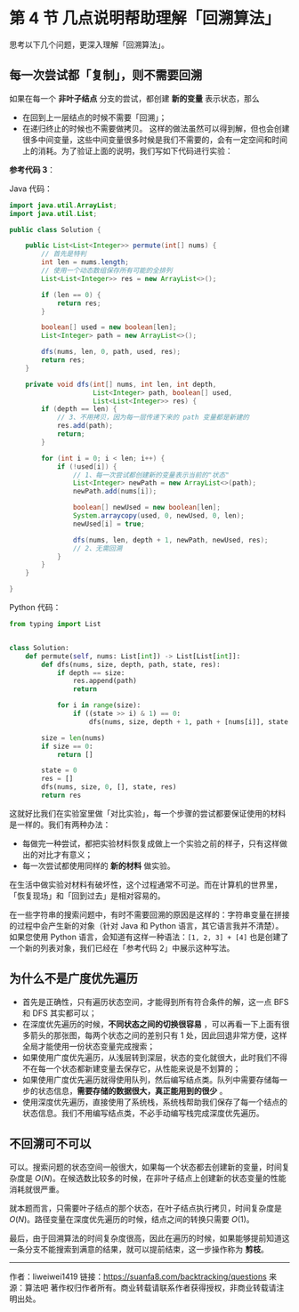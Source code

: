 # 第 4 节 几点说明帮助理解「回溯算法」

思考以下几个问题，更深入理解「回溯算法」。

## 每一次尝试都「复制」，则不需要回溯

如果在每一个 **非叶子结点** 分支的尝试，都创建 **新的变量** 表示状态，那么

- 在回到上一层结点的时候不需要「回溯」；
- 在递归终止的时候也不需要做拷贝。
  这样的做法虽然可以得到解，但也会创建很多中间变量，这些中间变量很多时候是我们不需要的，会有一定空间和时间上的消耗。为了验证上面的说明，我们写如下代码进行实验：

**参考代码 3**：

Java 代码：
```java
import java.util.ArrayList;
import java.util.List;

public class Solution {

    public List<List<Integer>> permute(int[] nums) {
        // 首先是特判
        int len = nums.length;
        // 使用一个动态数组保存所有可能的全排列
        List<List<Integer>> res = new ArrayList<>();

        if (len == 0) {
            return res;
        }

        boolean[] used = new boolean[len];
        List<Integer> path = new ArrayList<>();

        dfs(nums, len, 0, path, used, res);
        return res;
    }

    private void dfs(int[] nums, int len, int depth,
                     List<Integer> path, boolean[] used,
                     List<List<Integer>> res) {
        if (depth == len) {
            // 3、不用拷贝，因为每一层传递下来的 path 变量都是新建的
            res.add(path);
            return;
        }

        for (int i = 0; i < len; i++) {
            if (!used[i]) {
                // 1、每一次尝试都创建新的变量表示当前的"状态"
                List<Integer> newPath = new ArrayList<>(path);
                newPath.add(nums[i]);

                boolean[] newUsed = new boolean[len];
                System.arraycopy(used, 0, newUsed, 0, len);
                newUsed[i] = true;

                dfs(nums, len, depth + 1, newPath, newUsed, res);
                // 2、无需回溯
            }
        }
    }

}

````
Python 代码：

```python
from typing import List


class Solution:
    def permute(self, nums: List[int]) -> List[List[int]]:
        def dfs(nums, size, depth, path, state, res):
            if depth == size:
                res.append(path)
                return

            for i in range(size):
                if ((state >> i) & 1) == 0:
                    dfs(nums, size, depth + 1, path + [nums[i]], state ^ (1 << i), res)

        size = len(nums)
        if size == 0:
            return []

        state = 0
        res = []
        dfs(nums, size, 0, [], state, res)
        return res
````

这就好比我们在实验室里做「对比实验」，每一个步骤的尝试都要保证使用的材料是一样的。我们有两种办法：

- 每做完一种尝试，都把实验材料恢复成做上一个实验之前的样子，只有这样做出的对比才有意义；
- 每一次尝试都使用同样的 **新的材料** 做实验。

在生活中做实验对材料有破坏性，这个过程通常不可逆。而在计算机的世界里，「恢复现场」和「回到过去」是相对容易的。

在一些字符串的搜索问题中，有时不需要回溯的原因是这样的：字符串变量在拼接的过程中会产生新的对象（针对 Java 和 Python 语言，其它语言我并不清楚）。如果您使用 Python 语言，会知道有这样一种语法：`[1, 2, 3] + [4]` 也是创建了一个新的列表对象，我们已经在「参考代码 2」中展示这种写法。

## 为什么不是广度优先遍历

- 首先是正确性，只有遍历状态空间，才能得到所有符合条件的解，这一点 BFS 和 DFS 其实都可以；
- 在深度优先遍历的时候，**不同状态之间的切换很容易** ，可以再看一下上面有很多箭头的那张图，每两个状态之间的差别只有 $1$ 处，因此回退非常方便，这样全局才能使用一份状态变量完成搜索；
- 如果使用广度优先遍历，从浅层转到深层，状态的变化就很大，此时我们不得不在每一个状态都新建变量去保存它，从性能来说是不划算的；
- 如果使用广度优先遍历就得使用队列，然后编写结点类。队列中需要存储每一步的状态信息，**需要存储的数据很大，真正能用到的很少** 。
- 使用深度优先遍历，直接使用了系统栈，系统栈帮助我们保存了每一个结点的状态信息。我们不用编写结点类，不必手动编写栈完成深度优先遍历。

## 不回溯可不可以

可以。搜索问题的状态空间一般很大，如果每一个状态都去创建新的变量，时间复杂度是 $O(N)$。在候选数比较多的时候，在非叶子结点上创建新的状态变量的性能消耗就很严重。

就本题而言，只需要叶子结点的那个状态，在叶子结点执行拷贝，时间复杂度是 $O(N)$。路径变量在深度优先遍历的时候，结点之间的转换只需要 $O(1)$。

最后，由于回溯算法的时间复杂度很高，因此在遍历的时候，如果能够提前知道这一条分支不能搜索到满意的结果，就可以提前结束，这一步操作称为 **剪枝**。



---

作者：liweiwei1419
链接：https://suanfa8.com/backtracking/questions
来源：算法吧
著作权归作者所有。商业转载请联系作者获得授权，非商业转载请注明出处。